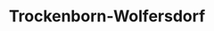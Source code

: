 ---
title: Trockenborn-Wolfersdorf
url: /trockenborn-wolfersdorf/
latitude: 50.787
longitude: 11.69
---
